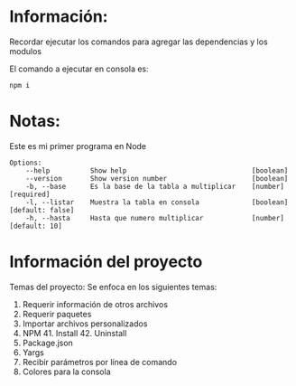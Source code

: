 # Información:

Recordar ejecutar los comandos para agregar las dependencias y los modulos

El comando a ejecutar en consola es:

    npm i

# Notas: 
Este es mi primer programa en Node

```
Options:
    --help          Show help                               [boolean]
    --version       Show version number                     [boolean]
    -b, --base      Es la base de la tabla a multiplicar    [number][required]
    -l, --listar    Muestra la tabla en consola             [boolean] [default: false]
    -h, --hasta     Hasta que numero multiplicar            [number] [default: 10]
  ```
  
# Información del proyecto
Temas del proyecto:
Se enfoca en los siguientes temas:

1. Requerir información de otros archivos
2. Requerir paquetes
3. Importar archivos personalizados
4. NPM
    41. Install
    42. Uninstall
5. Package.json
6. Yargs
7. Recibir parámetros por línea de comando
8. Colores para la consola